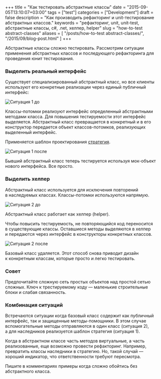 +++
title = "Как тестировать абстрактные классы"
date = "2015-09-05T13:10:07+03:00"
tags = ["test"]
categories = ["Development"]
draft = false
description = "Как производить рефакторинг и unit-тестирование абстрактных классов."
keywords = "рефакторинг, unit, unit-test, абстрактные классы, c#, .net, хелпер, helper"
slug = "how-to-test abstract-classes"
aliases = [
    "/posts/how-to-test abstract-classes/",
    "/2015/09/blog-post.html"
]
+++

Абстрактные классы сложно тестировать. Рассмотрим ситуации применения абстрактных классов и последующего рефакторинга для проведения юнит тестирования.

### Выделить реальный интерфейс
Существует специализированный абстрактный класс, но все клиенты используют его конкретные реализации через единый публичный интерфейс:

![](https://lh3.googleusercontent.com/-Q17gK6ru1Ao/Vh6PH2fppfI/AAAAAAAAAiM/zeQXaGI1myw/s640-Ic42/Situation1_before_my.png "Cитуация 1 до")

Классы-потомки реализуют интерфейс определенный абстрактными методами класса. Для повышения тестируемости этот интерфейс выделяется. Абстрактный класс превращается в конкретный и в его конструктор передается объект классов-потомков, реализующих выделенный интерфейс.

Применяется шаблон проектирования [стратегия](https://ru.wikipedia.org/wiki/%D0%A1%D1%82%D1%80%D0%B0%D1%82%D0%B5%D0%B3%D0%B8%D1%8F_\(%D1%88%D0%B0%D0%B1%D0%BB%D0%BE%D0%BD_%D0%BF%D1%80%D0%BE%D0%B5%D0%BA%D1%82%D0%B8%D1%80%D0%BE%D0%B2%D0%B0%D0%BD%D0%B8%D1%8F\)).

![](https://lh3.googleusercontent.com/-jgWvDdeAlao/Vh6PH2OF0CI/AAAAAAAAAiA/5EoJ4lRRonE/s640-Ic42/Situation1_after_my.png "Cитуация 1 после")

Бывший абстрактный класс теперь тестируется используя мок-объект нового интерфейса. Все просто.

### Выделить хелпер
Абстрактный класс используется для исключения повторений в наследуемых классах. Классы-потомки используются напрямую.

![](https://lh3.googleusercontent.com/-HxhHgIWdCds/Vh6PINmZ0NI/AAAAAAAAAiI/20-toWjmQHE/s640-Ic42/Situation2_before_my.png "Cитуация 2 до")

Абстрактный класс работает как хелпер (helper).

Чтобы повысить тестируемость, не повторяющийся код переносится в существующие классы. Оставшиеся методы выделяются в хелпер и передаются через интерфейс в конструкторы конкретных классов.

![](https://lh3.googleusercontent.com/-9oAhCjCnrFc/Vh6PH7B1ffI/AAAAAAAAAiE/q06QyuW6SAc/s640-Ic42/Situation2_after_my.png "Cитуация 2 после")

Базовый класс удаляется. Этот способ снова приводит дизайн к конкретным классам, которые просто и легко тестировать.

### Совет
Предпочитайте сложную сеть простых объектов над простой сетью сложных. Ключ к трестируемому коду — маленькие строительные блоки и слабая связанность.

### Комбинация ситуаций
Встречаются ситуации когда базовый класс содержит как публичный интерфейс, так и защищенные методы-помощники. В этом случае вспомогательные методы отправляются в один класс (ситуация 2), а для наследников реализуется шаблон стратегия (ситуация 1).

Когда в абстрактном классе часть методов виртуальные, а часть реализованные, еще возможно провести рефакторинг. Например, превратить классы наследники в стратегию. Но, такой случай — хороший индикатор, что ответственности требуют пересмотра.

Пишите в комментариях примеры когда сложно обойтись без абстрактного класса.
